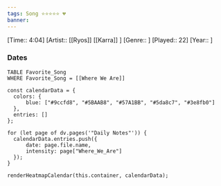 ```yaml
---
tags: Song ⭐⭐⭐⭐⭐ 💔
banner: 
---
```

[Time:: 4:04]
[Artist:: [[Ryos]] [[Karra]] ]
[Genre:: ]
[Played:: 22]
[Year:: ]
### Dates
````dataview
TABLE Favorite_Song
WHERE Favorite_Song = [[Where We Are]]
````

  ```dataviewjs
const calendarData = { 
	colors: { 
		blue: ["#9ccfd8", "#5BAAB8", "#57A1BB", "#5da8c7", "#3e8fb0"] 
	}, 
	entries: [] 
}; 

for (let page of dv.pages('"Daily Notes"')) { 
	calendarData.entries.push({ 
		date: page.file.name, 
		intensity: page["Where_We_Are"]
	}); 
} 

renderHeatmapCalendar(this.container, calendarData);
```
